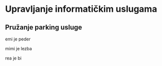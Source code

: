 # Upravljanje informatičkim uslugama
## Pružanje parking usluge
emi je peder

mimi je lezba

rea je bi
